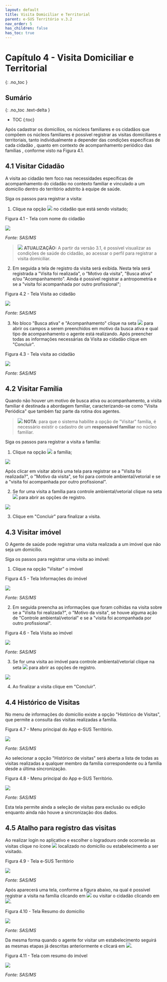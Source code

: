 ```yaml
---
layout: default
title: Visita Domiciliar e Territorial
parent: e-SUS Território v.3.2
nav_order: 5
has_children: false
has_toc: true
---
```



# Capítulo 4 - Visita Domiciliar e Territorial
{: .no_toc }

## Sumário
{: .no_toc .text-delta }

- TOC
{:toc}

Após cadastrar os domicílios, os núcleos familiares e os cidadãos que compõem os núcleos familiares é possível registrar as visitas domiciliares e territoriais, tanto individualmente a depender das condições específicas de cada cidadão , quanto em contexto de acompanhamento periódico das famílias , conforme visto na Figura 4.1.

## 4.1 Visitar Cidadão

A visita ao cidadão tem foco nas necessidades específicas de acompanhamento do cidadão no contexto familiar e vinculado a um domicílio dentro do território adstrito à equipe de saúde.

Siga os passos para registrar a visita:

1.  Clique na opção ![](media/image95.png) no cidadão que está sendo visitado;

Figura 4.1 - Tela com nome do cidadão

![](media/image96.png)

*Fonte: SAS/MS*

> ![](media/image97.png) **ATUALIZAÇÃO:** A partir da versão 3.1, é possível visualizar as condições de saúde do cidadão, ao acessar o perfil para registrar a visita domiciliar.

2.  Em seguida a tela de registro da visita será exibida. Nesta tela será registrada a "Visita foi realizada", o "Motivo da visita", "Busca ativa" e/ou "Acompanhamento". Ainda é possível registrar a antropometria e se a "visita foi acompanhada por outro profissional";

Figura 4.2 - Tela Visita ao cidadão

![](media/image98.png)

*Fonte: SAS/MS*

3.  No bloco "Busca ativa" e "Acompanhamento" clique na seta ![](media/image99.png) para abrir os campos a serem preenchidos em motivo da busca ativa e qual tipo de acompanhamento o agente está realizando. Após preencher todas as informações necessárias da Visita ao cidadão clique em "Concluir".

Figura 4.3 - Tela visita ao cidadão

![](media/image100.png)

*Fonte: SAS/MS*

## 4.2 Visitar Família

Quando não houver um motivo de busca ativa ou acompanhamento, a visita familiar é destinada a abordagem familiar, caracterizando-se como "Visita Periódica" que também faz parte da rotina dos agentes.

> ![](media/image13.png) **NOTA**: para que o sistema habilite a opção de "Visitar" família, é necessário existir o cadastro de um **responsável familiar** no núcleo familiar.

Siga os passos para registrar a visita a família:

1.  Clique na opção ![](media/image95.png) a família;

![](media/image35.png)

Após clicar em visitar abrirá uma tela para registrar se a "Visita foi realizada?", o "Motivo da visita", se foi para controle ambiental/vetorial e se a "visita foi acompanhada por outro profissional".

2.  Se for uma visita a família para controle ambiental/vetorial clique na seta ![](media/image99.png) para abrir as opções de registro.

![](media/image101.png)

3.  Clique em "Concluir" para finalizar a visita.

## 4.3 Visitar imóvel

O Agente de saúde pode registrar uma visita realizada a um imóvel que não seja um domicílio.

Siga os passos para registrar uma visita ao imóvel:

1.  Clique na opção "Visitar" o imóvel

Figura 4.5 - Tela Informações do imóvel

![](media/image102.png)

*Fonte: SAS/MS*

2.  Em seguida preencha as informações que foram colhidas na visita sobre se a "Visita foi realizada?", o "Motivo da visita", se houve alguma ação de "Controle ambiental/vetorial" e se a "visita foi acompanhada por outro profissional".

Figura 4.6 - Tela Visita ao imóvel

![](media/image103.png)

*Fonte: SAS/MS*

3.  Se for uma visita ao imóvel para controle ambiental/vetorial clique na seta ![](media/image99.png) para abrir as opções de registro.

![](media/image101.png)

4.  Ao finalizar a visita clique em "Concluir".

## 4.4 Histórico de Visitas

No menu de informações do domicílio existe a opção "Histórico de Visitas", que permite a consulta das visitas realizadas a família.

Figura 4.7 - Menu principal do App e-SUS Território.

![](media/image104.png)

*Fonte: SAS/MS*

Ao selecionar a opção "Histórico de visitas" será aberta a lista de todas as visitas realizadas a qualquer membro da família correspondente ou à família desde a última sincronização.

Figura 4.8 - Menu principal do App e-SUS Território.

![](media/image105.png)

*Fonte: SAS/MS*

Esta tela permite ainda a seleção de visitas para exclusão ou edição enquanto ainda não houve a sincronização dos dados.

## 4.5 Atalho para registro das visitas

Ao realizar login no aplicativo e escolher o logradouro onde ocorrerão as visitas clique no ícone ![](media/image106.png) localizado no domicílio ou estabelecimento a ser visitado.

Figura 4.9 - Tela e-SUS Território

![](media/image107.png)

*Fonte: SAS/MS*

Após aparecerá uma tela, conforme a figura abaixo, na qual é possível registrar a visita na família clicando em ![](media/image108.png) ou visitar o cidadão clicando em ![](media/image109.png).

Figura 4.10 - Tela Resumo do domicílio

![](media/image110.png)

*Fonte: SAS/MS*

Da mesma forma quando o agente for visitar um estabelecimento seguirá as mesmas etapas já descritas anteriormente e clicará em ![](media/image111.png).

Figura 4.11 - Tela com resumo do imóvel

![](media/image112.png)

*Fonte: SAS/MS*
